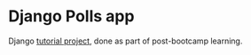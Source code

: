 # Django Polls app

Django [tutorial project](https://docs.djangoproject.com/en/3.0/intro/tutorial01/), done as part of post-bootcamp learning.
